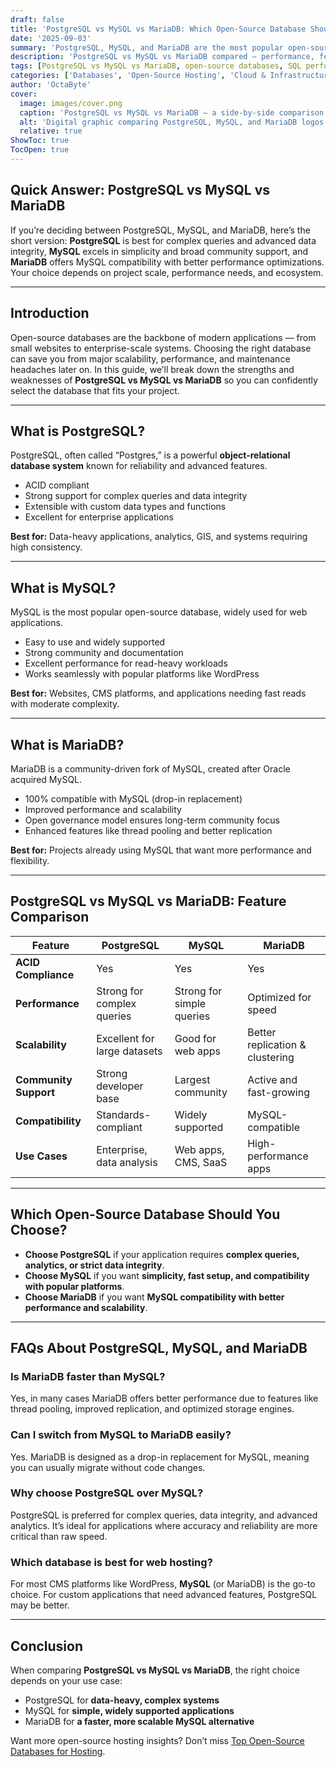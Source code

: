 ```yaml
---
draft: false
title: 'PostgreSQL vs MySQL vs MariaDB: Which Open-Source Database Should You Choose?'
date: '2025-09-03'
summary: 'PostgreSQL, MySQL, and MariaDB are the most popular open-source databases, each serving different needs. PostgreSQL excels at complex queries and data integrity, MySQL is the go-to choice for simplicity and wide adoption, and MariaDB offers MySQL compatibility with better performance and scalability. Your choice depends on project size, performance requirements, and ecosystem.'
description: 'PostgreSQL vs MySQL vs MariaDB compared — performance, features, scalability, and use cases explained to help you pick the best open-source database.'
tags: [PostgreSQL vs MySQL vs MariaDB, open-source databases, SQL performance, relational database comparison, PostgreSQL features, MySQL pros and cons, MariaDB vs MySQL, best open-source database, database scalability, ACID compliance, database for web hosting]
categories: ['Databases', 'Open-Source Hosting', 'Cloud & Infrastructure']
author: 'OctaByte'
cover:
  image: images/cover.png
  caption: 'PostgreSQL vs MySQL vs MariaDB — a side-by-side comparison of the top open-source databases for performance, scalability, and use cases'
  alt: 'Digital graphic comparing PostgreSQL, MySQL, and MariaDB logos side by side, highlighting differences in open-source database choices.'
  relative: true
ShowToc: true
TocOpen: true
---
```


## Quick Answer: PostgreSQL vs MySQL vs MariaDB

If you’re deciding between PostgreSQL, MySQL, and MariaDB, here’s the short version: **PostgreSQL** is best for complex queries and advanced data integrity, **MySQL** excels in simplicity and broad community support, and **MariaDB** offers MySQL compatibility with better performance optimizations. Your choice depends on project scale, performance needs, and ecosystem.

---

## Introduction

Open-source databases are the backbone of modern applications — from small websites to enterprise-scale systems. Choosing the right database can save you from major scalability, performance, and maintenance headaches later on. In this guide, we’ll break down the strengths and weaknesses of **PostgreSQL vs MySQL vs MariaDB** so you can confidently select the database that fits your project.

---

## What is PostgreSQL?

PostgreSQL, often called “Postgres,” is a powerful **object-relational database system** known for reliability and advanced features.

* ACID compliant
* Strong support for complex queries and data integrity
* Extensible with custom data types and functions
* Excellent for enterprise applications

**Best for:** Data-heavy applications, analytics, GIS, and systems requiring high consistency.

---

## What is MySQL?

MySQL is the most popular open-source database, widely used for web applications.

* Easy to use and widely supported
* Strong community and documentation
* Excellent performance for read-heavy workloads
* Works seamlessly with popular platforms like WordPress

**Best for:** Websites, CMS platforms, and applications needing fast reads with moderate complexity.

---

## What is MariaDB?

MariaDB is a community-driven fork of MySQL, created after Oracle acquired MySQL.

* 100% compatible with MySQL (drop-in replacement)
* Improved performance and scalability
* Open governance model ensures long-term community focus
* Enhanced features like thread pooling and better replication

**Best for:** Projects already using MySQL that want more performance and flexibility.

---

## PostgreSQL vs MySQL vs MariaDB: Feature Comparison

| Feature               | PostgreSQL                   | MySQL                     | MariaDB                         |
| --------------------- | ---------------------------- | ------------------------- | ------------------------------- |
| **ACID Compliance**   | Yes                          | Yes                       | Yes                             |
| **Performance**       | Strong for complex queries   | Strong for simple queries | Optimized for speed             |
| **Scalability**       | Excellent for large datasets | Good for web apps         | Better replication & clustering |
| **Community Support** | Strong developer base        | Largest community         | Active and fast-growing         |
| **Compatibility**     | Standards-compliant          | Widely supported          | MySQL-compatible                |
| **Use Cases**         | Enterprise, data analysis    | Web apps, CMS, SaaS       | High-performance apps           |

---

## Which Open-Source Database Should You Choose?

* **Choose PostgreSQL** if your application requires **complex queries, analytics, or strict data integrity**.
* **Choose MySQL** if you want **simplicity, fast setup, and compatibility with popular platforms**.
* **Choose MariaDB** if you want **MySQL compatibility with better performance and scalability**.

---

## FAQs About PostgreSQL, MySQL, and MariaDB

### Is MariaDB faster than MySQL?

Yes, in many cases MariaDB offers better performance due to features like thread pooling, improved replication, and optimized storage engines.

### Can I switch from MySQL to MariaDB easily?

Yes. MariaDB is designed as a drop-in replacement for MySQL, meaning you can usually migrate without code changes.

### Why choose PostgreSQL over MySQL?

PostgreSQL is preferred for complex queries, data integrity, and advanced analytics. It’s ideal for applications where accuracy and reliability are more critical than raw speed.

### Which database is best for web hosting?

For most CMS platforms like WordPress, **MySQL** (or MariaDB) is the go-to choice. For custom applications that need advanced features, PostgreSQL may be better.

---

## Conclusion

When comparing **PostgreSQL vs MySQL vs MariaDB**, the right choice depends on your use case:

* PostgreSQL for **data-heavy, complex systems**
* MySQL for **simple, widely supported applications**
* MariaDB for **a faster, more scalable MySQL alternative**

Want more open-source hosting insights? Don’t miss [Top Open-Source Databases for Hosting](https://octabyte.io/fully-managed-open-source-services/databases/).
